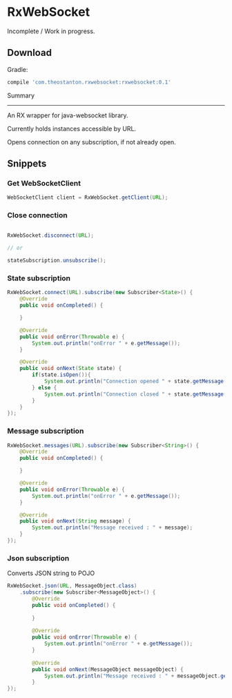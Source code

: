 RxWebSocket
===========

Incomplete / Work in progress. 

Download
--------

Gradle:
```groovy
compile 'com.theostanton.rxwebsocket:rxwebsocket:0.1'
```

Summary
_______

An RX wrapper for java-websocket library. 

Currently holds instances accessible by URL.

Opens connection on any subscription, if not already open.

Snippets
--------

### Get WebSocketClient 

```java 
WebSocketClient client = RxWebSocket.getClient(URL);
```


### Close connection

```java

RxWebSocket.disconnect(URL);

// or

stateSubscription.unsubscribe(); 

```

### State subscription

```java
RxWebSocket.connect(URL).subscribe(new Subscriber<State>() {
    @Override
    public void onCompleted() {

    }

    @Override
    public void onError(Throwable e) {
        System.out.println("onError " + e.getMessage());
    }

    @Override
    public void onNext(State state) {
        if(state.isOpen()){
            System.out.println("Connection opened " + state.getMessage());
        } else {
            System.out.println("Connection closed " + state.getMessage());
        }
    }
});
```

### Message subscription

```java
RxWebSocket.messages(URL).subscribe(new Subscriber<String>() {
    @Override
    public void onCompleted() {

    }

    @Override
    public void onError(Throwable e) {
        System.out.println("onError " + e.getMessage());
    }

    @Override
    public void onNext(String message) {
        System.out.println("Message received : " + message);
    }
});
```

### Json subscription

Converts JSON string to POJO

```java
RxWebSocket.json(URL, MessageObject.class)
    .subscribe(new Subscriber<MessageObject>() {
        @Override
        public void onCompleted() {
    
        }
    
        @Override
        public void onError(Throwable e) {
            System.out.println("onError " + e.getMessage());
        }
    
        @Override
        public void onNext(MessageObject messageObject) {
            System.out.println("Message received : " + messageObject.getMessage());
        }
});
```
